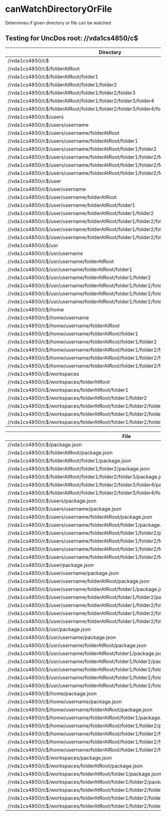 # canWatchDirectoryOrFile

Determines if given directory or file can be watched

## Testing for UncDos root: //vda1cs4850/c$

| Directory                                                                                        | canWatchDirectoryOrFile |
| ------------------------------------------------------------------------------------------------ | ----------------------- |
| //vda1cs4850/c$                                                                                  | false                   |
| //vda1cs4850/c$/folderAtRoot                                                                     | false                   |
| //vda1cs4850/c$/folderAtRoot/folder1                                                             | true                    |
| //vda1cs4850/c$/folderAtRoot/folder1/folder2                                                     | true                    |
| //vda1cs4850/c$/folderAtRoot/folder1/folder2/folder3                                             | true                    |
| //vda1cs4850/c$/folderAtRoot/folder1/folder2/folder3/folder4                                     | true                    |
| //vda1cs4850/c$/folderAtRoot/folder1/folder2/folder3/folder4/folder5                             | true                    |
| //vda1cs4850/c$/users                                                                            | false                   |
| //vda1cs4850/c$/users/username                                                                   | false                   |
| //vda1cs4850/c$/users/username/folderAtRoot                                                      | false                   |
| //vda1cs4850/c$/users/username/folderAtRoot/folder1                                              | true                    |
| //vda1cs4850/c$/users/username/folderAtRoot/folder1/folder2                                      | true                    |
| //vda1cs4850/c$/users/username/folderAtRoot/folder1/folder2/folder3                              | true                    |
| //vda1cs4850/c$/users/username/folderAtRoot/folder1/folder2/folder3/folder4                      | true                    |
| //vda1cs4850/c$/users/username/folderAtRoot/folder1/folder2/folder3/folder4/folder5              | true                    |
| //vda1cs4850/c$/user                                                                             | false                   |
| //vda1cs4850/c$/user/username                                                                    | true                    |
| //vda1cs4850/c$/user/username/folderAtRoot                                                       | true                    |
| //vda1cs4850/c$/user/username/folderAtRoot/folder1                                               | true                    |
| //vda1cs4850/c$/user/username/folderAtRoot/folder1/folder2                                       | true                    |
| //vda1cs4850/c$/user/username/folderAtRoot/folder1/folder2/folder3                               | true                    |
| //vda1cs4850/c$/user/username/folderAtRoot/folder1/folder2/folder3/folder4                       | true                    |
| //vda1cs4850/c$/user/username/folderAtRoot/folder1/folder2/folder3/folder4/folder5               | true                    |
| //vda1cs4850/c$/usr                                                                              | false                   |
| //vda1cs4850/c$/usr/username                                                                     | true                    |
| //vda1cs4850/c$/usr/username/folderAtRoot                                                        | true                    |
| //vda1cs4850/c$/usr/username/folderAtRoot/folder1                                                | true                    |
| //vda1cs4850/c$/usr/username/folderAtRoot/folder1/folder2                                        | true                    |
| //vda1cs4850/c$/usr/username/folderAtRoot/folder1/folder2/folder3                                | true                    |
| //vda1cs4850/c$/usr/username/folderAtRoot/folder1/folder2/folder3/folder4                        | true                    |
| //vda1cs4850/c$/usr/username/folderAtRoot/folder1/folder2/folder3/folder4/folder5                | true                    |
| //vda1cs4850/c$/home                                                                             | false                   |
| //vda1cs4850/c$/home/username                                                                    | true                    |
| //vda1cs4850/c$/home/username/folderAtRoot                                                       | true                    |
| //vda1cs4850/c$/home/username/folderAtRoot/folder1                                               | true                    |
| //vda1cs4850/c$/home/username/folderAtRoot/folder1/folder2                                       | true                    |
| //vda1cs4850/c$/home/username/folderAtRoot/folder1/folder2/folder3                               | true                    |
| //vda1cs4850/c$/home/username/folderAtRoot/folder1/folder2/folder3/folder4                       | true                    |
| //vda1cs4850/c$/home/username/folderAtRoot/folder1/folder2/folder3/folder4/folder5               | true                    |
| //vda1cs4850/c$/workspaces                                                                       | false                   |
| //vda1cs4850/c$/workspaces/folderAtRoot                                                          | true                    |
| //vda1cs4850/c$/workspaces/folderAtRoot/folder1                                                  | true                    |
| //vda1cs4850/c$/workspaces/folderAtRoot/folder1/folder2                                          | true                    |
| //vda1cs4850/c$/workspaces/folderAtRoot/folder1/folder2/folder3                                  | true                    |
| //vda1cs4850/c$/workspaces/folderAtRoot/folder1/folder2/folder3/folder4                          | true                    |
| //vda1cs4850/c$/workspaces/folderAtRoot/folder1/folder2/folder3/folder4/folder5                  | true                    |

| File                                                                                             | canWatchDirectoryOrFile |
| ------------------------------------------------------------------------------------------------ | ----------------------- |
| //vda1cs4850/c$/package.json                                                                     | false                   |
| //vda1cs4850/c$/folderAtRoot/package.json                                                        | true                    |
| //vda1cs4850/c$/folderAtRoot/folder1/package.json                                                | true                    |
| //vda1cs4850/c$/folderAtRoot/folder1/folder2/package.json                                        | true                    |
| //vda1cs4850/c$/folderAtRoot/folder1/folder2/folder3/package.json                                | true                    |
| //vda1cs4850/c$/folderAtRoot/folder1/folder2/folder3/folder4/package.json                        | true                    |
| //vda1cs4850/c$/folderAtRoot/folder1/folder2/folder3/folder4/folder5/package.json                | true                    |
| //vda1cs4850/c$/users/package.json                                                               | false                   |
| //vda1cs4850/c$/users/username/package.json                                                      | false                   |
| //vda1cs4850/c$/users/username/folderAtRoot/package.json                                         | true                    |
| //vda1cs4850/c$/users/username/folderAtRoot/folder1/package.json                                 | true                    |
| //vda1cs4850/c$/users/username/folderAtRoot/folder1/folder2/package.json                         | true                    |
| //vda1cs4850/c$/users/username/folderAtRoot/folder1/folder2/folder3/package.json                 | true                    |
| //vda1cs4850/c$/users/username/folderAtRoot/folder1/folder2/folder3/folder4/package.json         | true                    |
| //vda1cs4850/c$/users/username/folderAtRoot/folder1/folder2/folder3/folder4/folder5/package.json | true                    |
| //vda1cs4850/c$/user/package.json                                                                | true                    |
| //vda1cs4850/c$/user/username/package.json                                                       | true                    |
| //vda1cs4850/c$/user/username/folderAtRoot/package.json                                          | true                    |
| //vda1cs4850/c$/user/username/folderAtRoot/folder1/package.json                                  | true                    |
| //vda1cs4850/c$/user/username/folderAtRoot/folder1/folder2/package.json                          | true                    |
| //vda1cs4850/c$/user/username/folderAtRoot/folder1/folder2/folder3/package.json                  | true                    |
| //vda1cs4850/c$/user/username/folderAtRoot/folder1/folder2/folder3/folder4/package.json          | true                    |
| //vda1cs4850/c$/user/username/folderAtRoot/folder1/folder2/folder3/folder4/folder5/package.json  | true                    |
| //vda1cs4850/c$/usr/package.json                                                                 | true                    |
| //vda1cs4850/c$/usr/username/package.json                                                        | true                    |
| //vda1cs4850/c$/usr/username/folderAtRoot/package.json                                           | true                    |
| //vda1cs4850/c$/usr/username/folderAtRoot/folder1/package.json                                   | true                    |
| //vda1cs4850/c$/usr/username/folderAtRoot/folder1/folder2/package.json                           | true                    |
| //vda1cs4850/c$/usr/username/folderAtRoot/folder1/folder2/folder3/package.json                   | true                    |
| //vda1cs4850/c$/usr/username/folderAtRoot/folder1/folder2/folder3/folder4/package.json           | true                    |
| //vda1cs4850/c$/usr/username/folderAtRoot/folder1/folder2/folder3/folder4/folder5/package.json   | true                    |
| //vda1cs4850/c$/home/package.json                                                                | true                    |
| //vda1cs4850/c$/home/username/package.json                                                       | true                    |
| //vda1cs4850/c$/home/username/folderAtRoot/package.json                                          | true                    |
| //vda1cs4850/c$/home/username/folderAtRoot/folder1/package.json                                  | true                    |
| //vda1cs4850/c$/home/username/folderAtRoot/folder1/folder2/package.json                          | true                    |
| //vda1cs4850/c$/home/username/folderAtRoot/folder1/folder2/folder3/package.json                  | true                    |
| //vda1cs4850/c$/home/username/folderAtRoot/folder1/folder2/folder3/folder4/package.json          | true                    |
| //vda1cs4850/c$/home/username/folderAtRoot/folder1/folder2/folder3/folder4/folder5/package.json  | true                    |
| //vda1cs4850/c$/workspaces/package.json                                                          | true                    |
| //vda1cs4850/c$/workspaces/folderAtRoot/package.json                                             | true                    |
| //vda1cs4850/c$/workspaces/folderAtRoot/folder1/package.json                                     | true                    |
| //vda1cs4850/c$/workspaces/folderAtRoot/folder1/folder2/package.json                             | true                    |
| //vda1cs4850/c$/workspaces/folderAtRoot/folder1/folder2/folder3/package.json                     | true                    |
| //vda1cs4850/c$/workspaces/folderAtRoot/folder1/folder2/folder3/folder4/package.json             | true                    |
| //vda1cs4850/c$/workspaces/folderAtRoot/folder1/folder2/folder3/folder4/folder5/package.json     | true                    |

